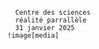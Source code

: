                                                   Centre des sciences
                                                  réalité parrallèle
                                                  31 janvier 2025
                                                !image[media]
